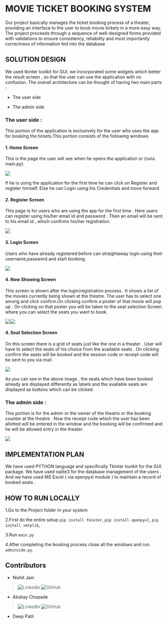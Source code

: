 # MOVIE TICKET BOOKING SYSTEM

Our project basically manages the ticket booking process of a theater,
providing an interface to the user to book movie tickets in a more easy
way. The project proceeds through a sequence of well-designed forms
provided with validations to ensure consistency, reliability and most
importantly correctness of information fed into the database

## SOLUTION DESIGN

We used tkinter toolkit for GUI. we Incorporated some widgets which
better the result screen , so that the user can use the application with
no confusion. The overall architecture can be thought of having two main parts :

-   The user side

-   The admin side

### The user side :

This portion of the application is exclusively for the user who uses the
app for booking the tickets.This portion consists of the following
windows

#### 1.  Home Screen

 This is the page the user will see when he opens the application or
 (runs main.py).

 ![](.//media/image2.png)

If he is using the application for the first time he can click on
Register and register himself. Else he can Login using his Credentials
and move forward

#### 2.  Register Screen

 This page is for users who are using the app for the first time . Here
 users can register using his/her email id and password . Then an email
 will be sent to his email id , which confirms his/her registration.

 ![](.//media/image1.png)

#### 3.  Login Screen

 Users who have already registered before can straightaway login using
 their username,password and start booking.

 ![](.//media/image3.png)

#### 4.  Now Showing Screen

 This screen is shown after the login/registration process . It shows a
 list of the movies currently being shown at the theatre. The user has
 to select one among and click confirm.On clicking confirm a poster of
 that movie will pop up . On clicking on that poster you will be taken
 to the seat selection Screen where you can select the seats you want
 to book.

 ![](.//media/image7.png)![](.//media/image6.png)

#### 4.  Seat Selection Screen

 On this screen there is a grid of seats just like the one in a theater
 . User will have to select the seats of his choice from the available
 seats . On clicking confirm the seats will be booked and the session
 code or receipt code will be sent to you via mail.

![](.//media/image5.png)

As you can see in the above image , the seats which have been booked
already are displayed differently as labels and the available seats are
displayed as buttons which can be clicked.

### The admin side :

This portion is for the admin or the owner of the theatre or the booking
counter at the theatre . Now the receipt code which the user has been
allotted will be entered in the window and the booking will be confirmed
and he will be allowed entry in the theater.

![](.//media/image4.png)

## IMPLEMENTATION PLAN

We have used PYTHON language and specifically Tkinter toolkit for the
GUI package. We have used sqlite3 for the database management of the
users . And we have used MS Excel ( via openpyxl module ) to maintain a
record of booked seats .


## HOW TO RUN LOCALLY 

1.Go to the Project folder in your system

2.First do the entire setup
 `pip install tkinter`,
 `pip install openpyxl`,
 `pip install smtplib`,
 
3.Run `main.py`

4.After completing the booking process close all the windows and run `adminside.py`.


## Contributors

- Nishit Jain 
>![LinkedIn](https://github.com/coldkillerr/movieTicketBookingSystem/blob/master/media/linkedin.png "LinkedIn")
>![GitHub](https://github.com/adam-p/markdown-here/raw/master/src/common/images/icon48.png "Logo Title Text 1")
- Akshay Chopade
>![LinkedIn](https://github.com/coldkillerr/movieTicketBookingSystem/blob/master/media/linkedin.png"LinkedIn")
>![GitHub](https://github.com/adam-p/markdown-here/raw/master/src/common/images/icon48.png "Logo Title Text 1")

- Deep Patil




   













